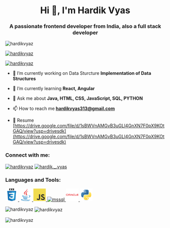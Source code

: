 <h1 align="center">Hi 👋, I'm Hardik Vyas</h1>
<h3 align="center">A passionate frontend developer from India, also a full stack developer</h3>

<p align="left"> <img src="https://komarev.com/ghpvc/?username=hardikvyaz&label=Profile%20views&color=0e75b6&style=flat" alt="hardikvyaz" /> </p>

<p align="left"> <a href="https://github.com/ryo-ma/github-profile-trophy"><img src="https://github-profile-trophy.vercel.app/?username=hardikvyaz" alt="hardikvyaz" /></a> </p>

<p align="left"> <a href="https://twitter.com/hardikvyaz" target="blank"><img src="https://img.shields.io/twitter/follow/hardikvyaz?logo=twitter&style=for-the-badge" alt="hardikvyaz" /></a> </p>

- 🔭 I’m currently working on Data Sturcture **Implementation of Data Structures**

- 🌱 I’m currently learning **React, Angular**

- 💬 Ask me about **Java, HTML, CSS, JavaScript, SQL, PYTHON**

- 📫 How to reach me **hardikvyas313@gmail.com**

- 📄 Resume [https://drive.google.com/file/d/1sBWVnAMGvB3uGLl4GnXN7F0pX9KOtGAQ/view?usp=drivesdk](https://drive.google.com/file/d/1sBWVnAMGvB3uGLl4GnXN7F0pX9KOtGAQ/view?usp=drivesdk)

<h3 align="left">Connect with me:</h3>
<p align="left">
<a href="https://twitter.com/hardikvyaz" target="blank"><img align="center" src="https://raw.githubusercontent.com/rahuldkjain/github-profile-readme-generator/master/src/images/icons/Social/twitter.svg" alt="hardikvyaz" height="30" width="40" /></a>
<a href="https://instagram.com/hardik._.vyas" target="blank"><img align="center" src="https://raw.githubusercontent.com/rahuldkjain/github-profile-readme-generator/master/src/images/icons/Social/instagram.svg" alt="hardik._.vyas" height="30" width="40" /></a>
</p>

<h3 align="left">Languages and Tools:</h3>
<p align="left"> <a href="https://www.w3schools.com/css/" target="_blank" rel="noreferrer"> <img src="https://raw.githubusercontent.com/devicons/devicon/master/icons/css3/css3-original-wordmark.svg" alt="css3" width="40" height="40"/> </a> <a href="https://www.java.com" target="_blank" rel="noreferrer"> <img src="https://raw.githubusercontent.com/devicons/devicon/master/icons/java/java-original.svg" alt="java" width="40" height="40"/> </a> <a href="https://developer.mozilla.org/en-US/docs/Web/JavaScript" target="_blank" rel="noreferrer"> <img src="https://raw.githubusercontent.com/devicons/devicon/master/icons/javascript/javascript-original.svg" alt="javascript" width="40" height="40"/> </a> <a href="https://www.microsoft.com/en-us/sql-server" target="_blank" rel="noreferrer"> <img src="https://www.svgrepo.com/show/303229/microsoft-sql-server-logo.svg" alt="mssql" width="40" height="40"/> </a> <a href="https://www.oracle.com/" target="_blank" rel="noreferrer"> <img src="https://raw.githubusercontent.com/devicons/devicon/master/icons/oracle/oracle-original.svg" alt="oracle" width="40" height="40"/> </a> <a href="https://www.python.org" target="_blank" rel="noreferrer"> <img src="https://raw.githubusercontent.com/devicons/devicon/master/icons/python/python-original.svg" alt="python" width="40" height="40"/> </a> </p>

<p><img align="left" src="https://github-readme-stats.vercel.app/api/top-langs?username=hardikvyaz&show_icons=true&locale=en&layout=compact" alt="hardikvyaz" /></p>

<p>&nbsp;<img align="center" src="https://github-readme-stats.vercel.app/api?username=hardikvyaz&show_icons=true&locale=en" alt="hardikvyaz" /></p>

<p><img align="center" src="https://github-readme-streak-stats.herokuapp.com/?user=hardikvyaz&" alt="hardikvyaz" /></p>

